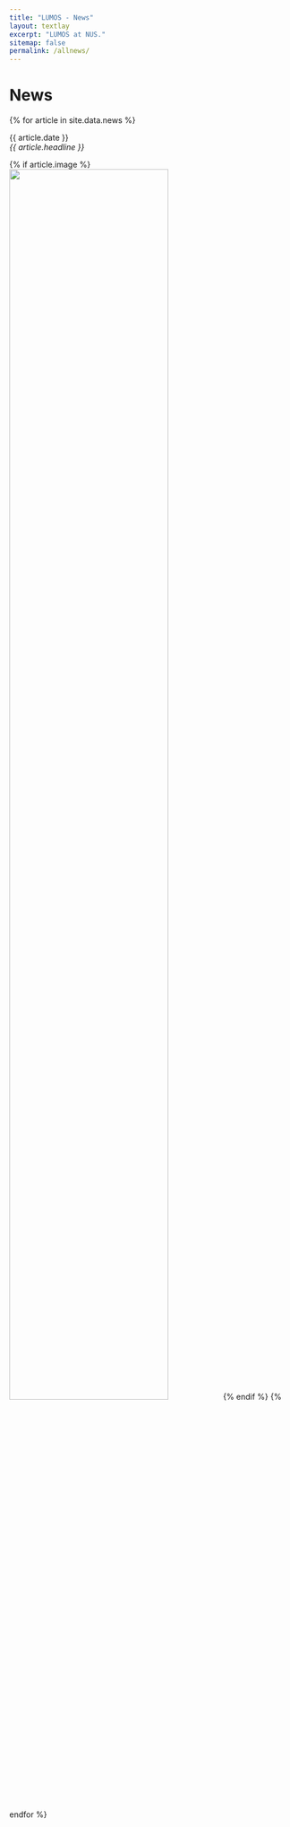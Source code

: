 ```yaml
---
title: "LUMOS - News"
layout: textlay
excerpt: "LUMOS at NUS."
sitemap: false
permalink: /allnews/
---
```


# News

{% for article in site.data.news %}
<p>{{ article.date }} <br>
<em>{{ article.headline }}</em></p>
{% if article.image %} <img src="{{ site.url }}{{ site.baseurl }}{{ article.image }}" class="img-responsive" width="75%">  {% endif %}
{% endfor %}

<br>
<br>
